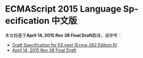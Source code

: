 # ECMASc­ript 2015 Langu­age Sp­ecific­ation 中文版

本文档基于**April 14, 2015 Rev 38 Final Draft**翻译。请参考：

- [Draft Specification for ES.next (Ecma-262 Edition 6)](http://wiki.ecmascript.org/doku.php?id=harmony:specification_drafts)
- [April 14, 2015 Rev 38 Final Draft](http://wiki.ecmascript.org/lib/exe/fetch.php?id=harmony%3Aspecification_drafts&cache=cache&media=harmony:ecma-262_6th_edition_final_draft_-04-14-15-markup.pdf)